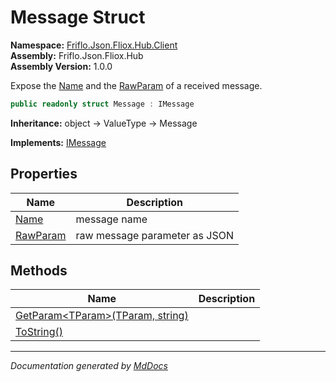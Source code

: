 ﻿<!--  
  <auto-generated>   
    The contents of this file were generated by a tool.  
    Changes to this file may be list if the file is regenerated  
  </auto-generated>   
-->

# Message Struct

**Namespace:** [Friflo.Json.Fliox.Hub.Client](../index.md)  
**Assembly:** Friflo.Json.Fliox.Hub  
**Assembly Version:** 1.0.0

Expose the [Name](properties/Name.md) and the [RawParam](properties/RawParam.md) of a received message.

```csharp
public readonly struct Message : IMessage
```

**Inheritance:** object → ValueType → Message

**Implements:** [IMessage](../IMessage/index.md)

## Properties

| Name                               | Description                   |
| ---------------------------------- | ----------------------------- |
| [Name](properties/Name.md)         | message name                  |
| [RawParam](properties/RawParam.md) | raw message parameter as JSON |

## Methods

| Name                                                      | Description |
| --------------------------------------------------------- | ----------- |
| [GetParam\<TParam\>(TParam, string)](methods/GetParam.md) |             |
| [ToString()](methods/ToString.md)                         |             |

___

*Documentation generated by [MdDocs](https://github.com/ap0llo/mddocs)*
